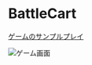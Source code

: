# BattleCart

[ゲームのサンプルプレイ](https://hanesheep.github.io/BattleCart_web/)

![ゲーム画面](readmeImg/battlecart_portfolio.jpg)

